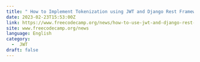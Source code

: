 ```yaml
---
title: " How to Implement Tokenization using JWT and Django Rest Framework "
date: 2023-02-23T15:53:00Z
link: https://www.freecodecamp.org/news/how-to-use-jwt-and-django-rest-framework-to-get-tokens/?utm_medium=RSS&utm_source=news.12bit.vn
site: www.freecodecamp.org/news
language: English
category:
  -  JWT 
draft: false
---
```

